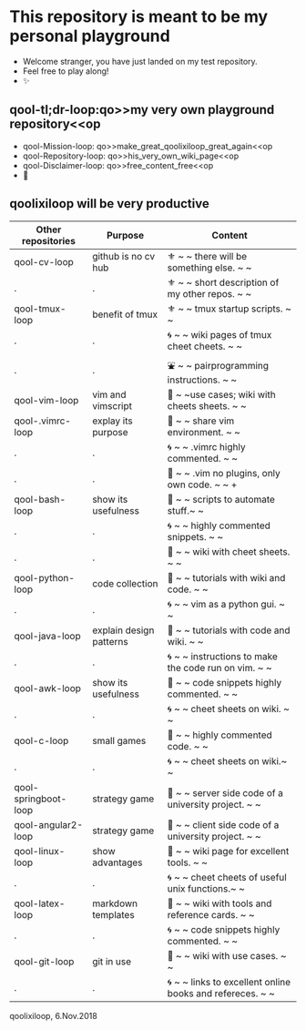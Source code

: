 # This repository is meant to be my personal playground
* Welcome stranger, you have just landed on my test repository. 
* Feel free to play along! 
* :sparkles:

## qool-tl;dr-loop:qo>>my very own playground repository<<op
* qool-Mission-loop: qo>>make_great_qoolixiloop_great_again<<op
* qool-Repository-loop: qo>>his_very_own_wiki_page<<op
* qool-Disclaimer-loop: qo>>free_content_free<<op
* :revolving_hearts:

## qoolixiloop will be very productive

Other repositories   | Purpose                  | Content                                                                   |
---------------------| ------------------------ | ------------------------------------------------------------------------- |
qool-cv-loop         | github is no cv hub      | :fleur_de_lis: ~ ~ there will be something else. ~ ~  |
.                    | .                        | :fleur_de_lis: ~ ~  short description of my other repos. ~ ~ |
qool-tmux-loop       | benefit of tmux          | :fleur_de_lis: ~ ~  tmux startup scripts. ~ ~  |
.                    | .                        | :cyclone: ~ ~  wiki pages of tmux cheet cheets. ~ ~ | 
.                    | .                        | :fountain: ~ ~ pairprogramming instructions. ~ ~ |
qool-vim-loop        | vim and vimscript        | :gem: ~ ~use cases; wiki with cheets sheets. ~ ~  |
qool-.vimrc-loop     | explay its purpose       | :gem: ~ ~ share vim environment. ~ ~ | 
.                    | .                        | :cyclone: ~ ~ .vimrc highly commented. ~ ~ | 
.                    | .                        | :whale: ~ ~ .vim no plugins, only own code. ~ ~ +
qool-bash-loop       | show its usefulness      | :gem: ~ ~ scripts to automate stuff.~ ~  | 
.                    | .                        | :cyclone: ~ ~ highly commented snippets. ~ ~ |
.                    | .                        | :whale: ~ ~ wiki with cheet sheets.  ~ ~ |
qool-python-loop     | code collection          | :gem: ~ ~ tutorials with wiki and code. ~ ~ | 
.                    | .                        | :cyclone: ~ ~ vim as a python gui. ~ ~ |
qool-java-loop       | explain design patterns  | :gem: ~ ~ tutorials with code and wiki. ~ ~ | 
.                    | .                        | :cyclone: ~ ~ instructions to make the code run on vim. ~ ~ |
qool-awk-loop        | show its usefulness      | :gem: ~ ~ code snippets highly commented. ~ ~  | 
.                    | .                        | :cyclone: ~ ~ cheet sheets on wiki. ~ ~ |
qool-c-loop          | small games              | :gem: ~ ~ highly commented code. ~ ~ | 
.                    | .                        | :cyclone: ~ ~ cheet sheets on wiki.~ ~ |
qool-springboot-loop | strategy game            | :gem: ~ ~ server side code of a university project. ~ ~  |
qool-angular2-loop   | strategy game            | :gem: ~ ~ client side code of a university project. ~ ~  |
qool-linux-loop      | show advantages          | :gem: ~ ~ wiki page for excellent tools. ~ ~ | 
.                    | .                        | :cyclone: ~ ~ cheet cheets of useful unix functions.~ ~ |
qool-latex-loop      | markdown templates       | :gem: ~ ~ wiki with tools and reference cards. ~ ~ | 
.                    | .                        | :cyclone: ~ ~ code snippets highly commented. ~ ~ |
qool-git-loop        | git in use               | :gem: ~ ~ wiki with use cases. ~ ~  |
.                    | .                        | :cyclone: ~ ~ links to excellent online books and refereces. ~ ~ |

qoolixiloop, 6.Nov.2018

